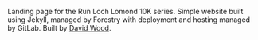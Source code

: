 Landing page for the Run Loch Lomond 10K series. Simple website built using Jekyll, managed by Forestry with deployment and hosting managed by GitLab. Built by [David Wood](https://davidtw.co).
